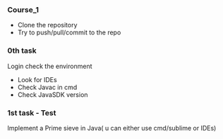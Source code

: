

### Course_1 ###
  * Clone the repository
  * Try to push/pull/commit to the repo
   
### 0th task ###   
Login check the environment
 * Look for IDEs
 * Check Javac in cmd
 * Check JavaSDK version

### 1st task - Test ###
Implement a Prime sieve in Java( u can either use cmd/sublime or IDEs)

    
